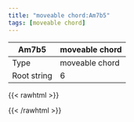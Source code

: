 ```yaml
---
title: "moveable chord:Am7b5"
tags: [moveable chord]
---
```


|Am7b5|moveable chord|
|---|---|
|Type|moveable chord|
|Root string|6|
{{< rawhtml >}}
<div class="container"></div>
<script>
const selector = '#container';
const chord = new ChordBox(selector);
chord.draw((new String("5X554X")));
</script>
{{< /rawhtml >}}
